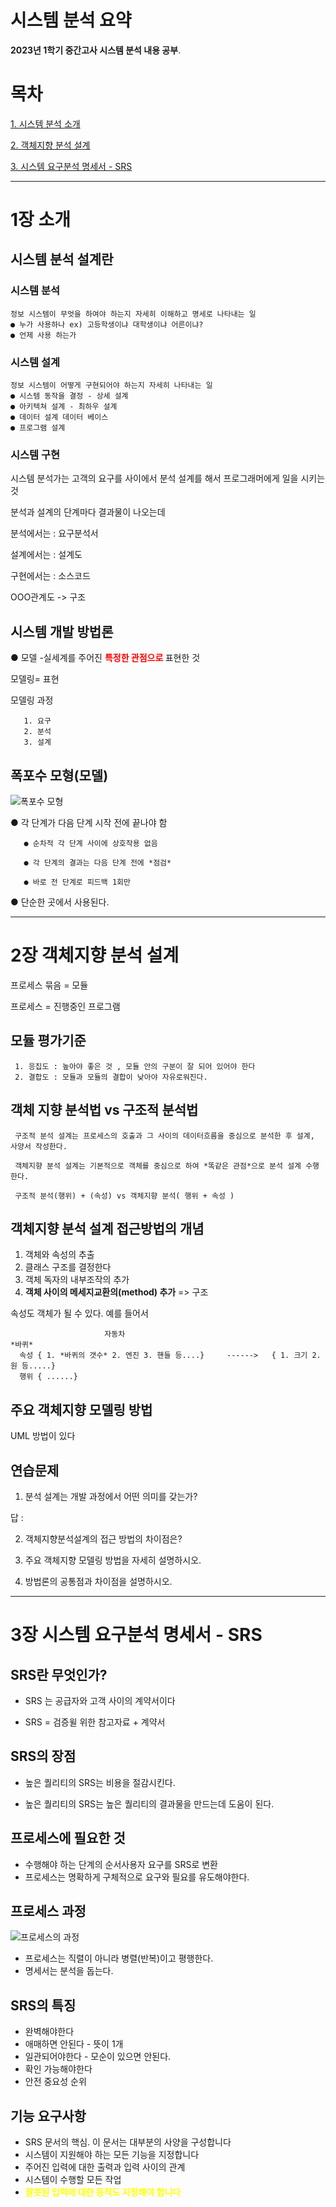 <a class="anchor" id="0"></a>
# **시스템 분석 요약**

**2023년 1학기 중간고사 시스템 분석 내용 공부**.


<a class="anchor" id="0.1"></a>

# **목차**


[1. 시스템 분석 소개](#1)

[2. 객체지향 분석 설계](#2)

[3. 시스템 요구분석 명세서 - SRS](#3)

---

# 1장 소개<a class="anchor" id="1"></a>



## 시스템 분석 설계란 


### 시스템 분석 
    정보 시스템이 무엇을 하여야 하는지 자세히 이해하고 명세로 나타내는 일
    ● 누가 사용하나 ex) 고등학생이냐 대학생이냐 어른이냐?
    ● 언제 사용 하는가




### 시스템 설계
    정보 시스템이 어떻게 구현되어야 하는지 자세히 나타내는 일
    ● 시스템 동작을 결정 - 상세 설계 
    ● 아키텍쳐 설계 - 최하우 설계
    ● 데이터 설계 데이터 베이스
    ● 프로그램 설계



### 시스템 구현
 
 시스템 분석가는 고객의 요구를 사이에서 분석 설계를 해서 프로그래머에게 일을 시키는 것
 
 
 분석과 설계의 단계마다 결과물이 나오는데 
 
 분석에서는 : 요구분석서
 
 설계에서는 : 설계도
 
 구현에서는 : 소스코드
 
 OOO관계도 -> 구조
 
 
 
 
## 시스템 개발 방법론
 
  ● 모델
      -실세계를 주어진 <font color="red"><b> 특정한 관점으로 </b></font>표현한 것
      
   모델링= 표현
   
   모델링 과정
   
       1. 요구
       2. 분석
       3. 설계




## 폭포수 모형(모델)
  
  ![폭포수 모형](https://user-images.githubusercontent.com/112872986/231739132-f153e420-f077-499e-b813-2b1623b1616a.jpg)
  
  ● 각 단계가 다음 단계 시작 전에 끝나야 함
  
       ● 순차적 각 단계 사이에 상호작용 없음
      
       ● 각 단계의 결과는 다음 단계 전에 *점검*
      
       ● 바로 전 단계로 피드백 1회만
    
  ● 단순한 곳에서 사용된다.
  
  
  
  ---
  
# 2장 객체지향 분석 설계 <a class="anchor" id="2"></a>


  
  프로세스 묶음 = 모듈
  
  프로세스 = 진행중인 프로그램
  
  
  
## 모듈 평가기준
  
     1. 응집도 : 높아야 좋은 것 , 모듈 안의 구분이 잘 되어 있어야 한다
     2. 결합도 : 모듈과 모듈의 결합이 낮아야 자유로워진다.
     

      
## 객체 지향 분석법 vs 구조적 분석법
  
     구조적 분석 설계는 프로세스의 호출과 그 사이의 데이터흐름을 중심으로 분석한 후 설계, 사양서 작성한다.
     
     객체지향 분석 설계는 기본적으로 객체를 중심으로 하여 *똑같은 관점*으로 분석 설계 수행한다.
     
     구조적 분석(행위) + (속성) vs 객체지향 분석( 행위 + 속성 )
     
     
     
## 객체지향 분석 설계 접근방법의 개념
  
  1. 객체와 속성의 추출
  2. 클래스 구조를 결정한다
  3. 객체 독자의 내부조작의 추가
  4. **객체 사이의 메세지교환의(method) 추가** => 구조
  
  속성도 객체가 될 수 있다. 예를 들어서
      
                         자동차                                            *바퀴*
      속성 { 1. *바퀴의 갯수* 2. 엔진 3. 핸들 등....}     ------>   { 1. 크기 2. 원 등.....}
      행위 { ......}
      
      
      
## 주요 객체지향 모델링 방법
  
   UML 방법이 있다
   
   
   
## 연습문제
 
 1. 분석 설계는 개발 과정에서 어떤 의미를 갖는가?
 
 답 : 
 
 2. 객체지향분석설계의 접근 방법의 차이점은?
 
 
 3. 주요 객체지향 모델링 방법을 자세히 설명하시오.

 4. 방법론의 공통점과 차이점을 설명하시오.
 
 
 
---



# 3장 시스템 요구분석 명세서 - SRS<a class="anchor" id="3"></a>



## SRS란 무엇인가?

* SRS 는 공급자와 고객 사이의 계약서이다

* SRS = 검증윌 위한 참고자료 + 계약서



## SRS의 장점

* 높은 퀄리티의 SRS는 비용을 절감시킨다.

* 높은 퀄리티의 SRS는 높은 퀄리티의 결과물을 만드는데 도움이 된다.

## 프로세스에 필요한 것

* 수행해야 하는 단계의 순서사용자 요구를 SRS로 변환
* 프로세스는 명확하게 구체적으로 요구와 필요를 유도해야한다.

## 프로세스 과정

![프로세스의 과정](https://user-images.githubusercontent.com/112872986/232028033-fce9b7bb-1b12-409c-82a7-b13c354d676a.jpg)

* 프로세스는 직렬이 아니라 병렬(반복)이고 평행한다.
* 명세서는 분석을 돕는다.

## SRS의 특징
* 완벽해야한다
* 애매하면 안된다 - 뜻이 1개
* 일관되어야한다 - 모순이 있으면 안된다.
* 확인 가능해야한다 
* 안전 중요성 순위

## 기능 요구사항 

* SRS 문서의 핵심. 이 문서는 대부분의 사양을 구성합니다 
* 시스템이 지원해야 하는 모든 기능을 지정합니다 
* 주어진 입력에 대한 출력과 입력 사이의 관계 
* 시스템이 수행할 모든 작업 
* <font color="yellow"><b>잘못된 입력에 대한 동작도 지정해야 합니다 </b></font>




 
  
     
   
      
  
  
  
  

  
   
      
 
 
 
